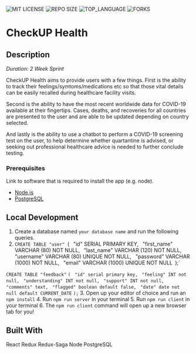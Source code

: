 ![MIT LICENSE](https://img.shields.io/github/license/scottbromander/the_marketplace.svg?style=flat-square)
![REPO SIZE](https://img.shields.io/github/repo-size/scottbromander/the_marketplace.svg?style=flat-square)
![TOP_LANGUAGE](https://img.shields.io/github/languages/top/scottbromander/the_marketplace.svg?style=flat-square)
![FORKS](https://img.shields.io/github/forks/scottbromander/the_marketplace.svg?style=social)

# CheckUP Health

## Description

_Duration: 2 Week Sprint_

CheckUP Health aims to provide users with a few things.  First is the ability to track their feelings/symtoms/medications etc so that those vital details can be easily recalled during healthcare facility visits.  

Second is the ability to have the most recent worldwide data for COVID-19 available at their fingertips.  Cases, deaths, and recoveries for all countries are presented to the user and are able to be updated depending on country selected.

And lastly is the ability to use a chatbot to perform a COVID-19 screening test on the user, to help determine whether quartantine is advised, or seeking out professional healthcare advice is needed to further conclude testing.


### Prerequisites

Link to software that is required to install the app (e.g. node).

- [Node.js](https://nodejs.org/en/)
- [PostgreSQL](https://www.postgresql.org/)

## Local Development

1. Create a database named `your database name` and run the following queries.
2. `CREATE TABLE "user"
`(`
   ` "id" SERIAL PRIMARY KEY,`
   ` "first_name" VARCHAR (80) NOT NULL,`
   ` "last_name" VARCHAR (120) NOT NULL,`
   ` "username" VARCHAR (80) UNIQUE NOT NULL,`
   ` "password" VARCHAR (1000) NOT NULL,`
   ` "email" VARCHAR (1000) UNIQUE NOT NULL`
`);`

`CREATE TABLE "feedback"`
`(`
   ` "id" serial primary key,`
   ` "feeling" INT not null,`
   ` "understanding" INT not null,`
   ` "support" INT not null,`
   ` "comments" text,`
   ` "flagged" boolean default false,`
   ` "date" date not null default CURRENT_DATE`
`);` 
3. Open up your editor of choice and run an `npm install`
4. Run `npm run server` in your terminal
5. Run `npm run client` in your terminal
6. The `npm run client` command will open up a new browser tab for you!


## Built With

React
Redux
Redux-Saga
Node
PostgreSQL

